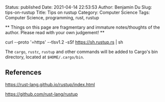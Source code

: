 Status: published
Date: 2021-04-14 22:53:53
Author: Benjamin Du
Slug: tips-on-rustup
Title: Tips on rustup
Category: Computer Science
Tags: Computer Science, programming, rust, rustup

**
Things on this page are fragmentary and immature notes/thoughts of the author.
Please read with your own judgement!
**


curl --proto '=https' --tlsv1.2 -sSf https://sh.rustup.rs | sh

The `cargo`, `rustc`, `rustup` and other commands 
will be added to Cargo's bin directory, located at `$HOME/.cargo/bin`.

## References 

https://rust-lang.github.io/rustup/index.html

https://github.com/rust-lang/rustup
